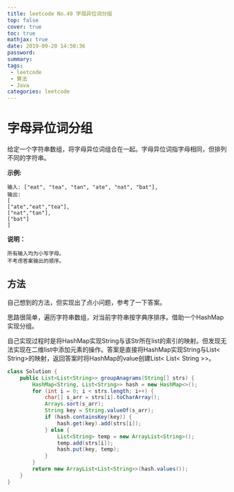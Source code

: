 ```yaml
---
title: leetcode No.49 字母异位词分组
top: false
cover: true
toc: true
mathjax: true
date: 2019-09-20 14:50:36
password:
summary:
tags:
 - leetcode
 - 算法
 - Java
categories: leetcode
---
```


# 字母异位词分组

给定一个字符串数组，将字母异位词组合在一起。字母异位词指字母相同，但排列不同的字符串。

**示例:**

    输入: ["eat", "tea", "tan", "ate", "nat", "bat"],
    输出:
    [
    ["ate","eat","tea"],
    ["nat","tan"],
    ["bat"]
    ]

**说明：**

    所有输入均为小写字母。
    不考虑答案输出的顺序。

## 方法

自己想到的方法，但实现出了点小问题，参考了一下答案。

思路很简单，遍历字符串数组，对当前字符串按字典序排序。借助一个HashMap实现分组。

自己实现过程时是将HashMap实现String与该Str所在list的索引的映射。但发现无法实现在二维list中添加元素的操作。答案是直接将HashMap实现String与List< String>的映射，返回答案时将HashMap的value创建List< List< String >>。

```java
class Solution {
    public List<List<String>> groupAnagrams(String[] strs) {
        HashMap<String, List<String>> hash = new HashMap<>();
        for (int i = 0; i < strs.length; i++) {
            char[] s_arr = strs[i].toCharArray();
            Arrays.sort(s_arr);
            String key = String.valueOf(s_arr);
            if (hash.containsKey(key)) {
                hash.get(key).add(strs[i]);
            } else {
                List<String> temp = new ArrayList<String>();
                temp.add(strs[i]);
                hash.put(key, temp);
            }
        }
        return new ArrayList<List<String>>(hash.values());
    }
}
```
